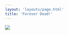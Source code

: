```yaml
---
layout: 'layouts/page.html'
title: 'Forever Dead!'
---
```


<div class="flex justify-center">
  <img src="https://res.cloudinary.com/dy8mxogvn/image/upload/c_scale,f_auto,q_auto,w_1000/v1617017900/foreverdead/logo.png" class="md:max-w-md">
</div>
